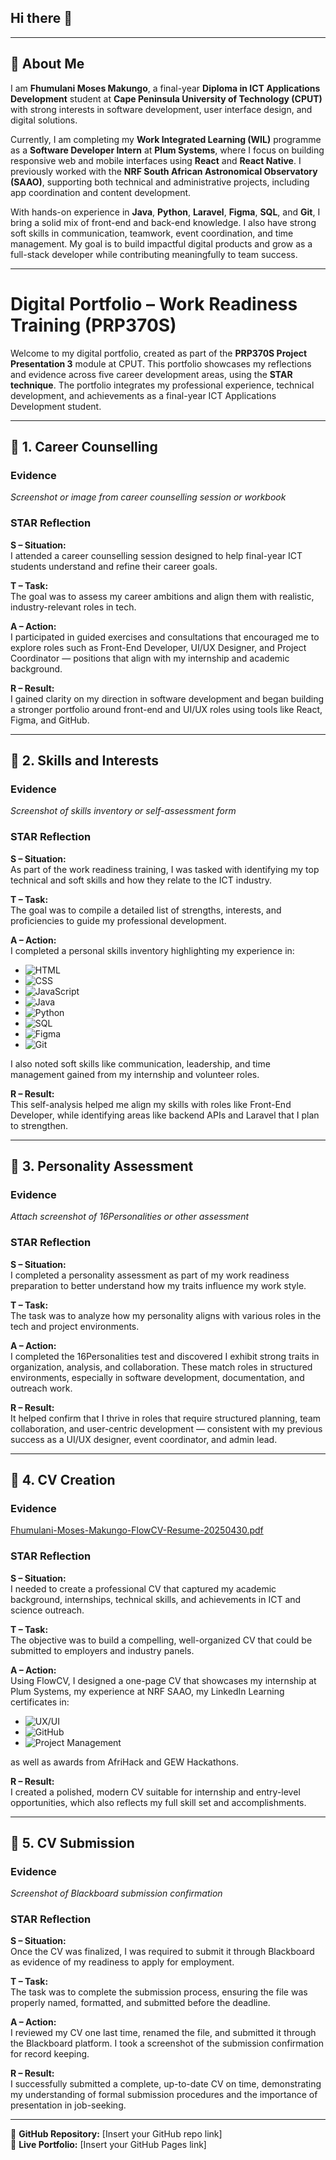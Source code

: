 ## Hi there 👋
---

## 👤 About Me

I am **Fhumulani Moses Makungo**, a final-year **Diploma in ICT Applications Development** student at **Cape Peninsula University of Technology (CPUT)** with strong interests in software development, user interface design, and digital solutions.

Currently, I am completing my **Work Integrated Learning (WIL)** programme as a **Software Developer Intern** at **Plum Systems**, where I focus on building responsive web and mobile interfaces using **React** and **React Native**. I previously worked with the **NRF South African Astronomical Observatory (SAAO)**, supporting both technical and administrative projects, including app coordination and content development.

With hands-on experience in **Java**, **Python**, **Laravel**, **Figma**, **SQL**, and **Git**, I bring a solid mix of front-end and back-end knowledge. I also have strong soft skills in communication, teamwork, event coordination, and time management. My goal is to build impactful digital products and grow as a full-stack developer while contributing meaningfully to team success.


---

# Digital Portfolio – Work Readiness Training (PRP370S)

Welcome to my digital portfolio, created as part of the **PRP370S Project Presentation 3** module at CPUT. This portfolio showcases my reflections and evidence across five career development areas, using the **STAR technique**. The portfolio integrates my professional experience, technical development, and achievements as a final-year ICT Applications Development student.

---

## 📁 1. Career Counselling

### Evidence
*Screenshot or image from career counselling session or workbook*

### STAR Reflection

**S – Situation:**  
I attended a career counselling session designed to help final-year ICT students understand and refine their career goals.

**T – Task:**  
The goal was to assess my career ambitions and align them with realistic, industry-relevant roles in tech.

**A – Action:**  
I participated in guided exercises and consultations that encouraged me to explore roles such as Front-End Developer, UI/UX Designer, and Project Coordinator — positions that align with my internship and academic background.

**R – Result:**  
I gained clarity on my direction in software development and began building a stronger portfolio around front-end and UI/UX roles using tools like React, Figma, and GitHub.

---

## 📁 2. Skills and Interests

### Evidence
*Screenshot of skills inventory or self-assessment form*

### STAR Reflection

**S – Situation:**  
As part of the work readiness training, I was tasked with identifying my top technical and soft skills and how they relate to the ICT industry.

**T – Task:**  
The goal was to compile a detailed list of strengths, interests, and proficiencies to guide my professional development.

**A – Action:**  
I completed a personal skills inventory highlighting my experience in:
- ![HTML](https://img.shields.io/badge/HTML5-E34F26?logo=html5&logoColor=white) 
- ![CSS](https://img.shields.io/badge/CSS3-1572B6?logo=css3&logoColor=white)
- ![JavaScript](https://img.shields.io/badge/JavaScript-F7DF1E?logo=javascript&logoColor=black)
- ![Java](https://img.shields.io/badge/Java-ED8B00?logo=java&logoColor=white)
- ![Python](https://img.shields.io/badge/Python-3776AB?logo=python&logoColor=white)
- ![SQL](https://img.shields.io/badge/SQL-4479A1?logo=sqlite&logoColor=white)
- ![Figma](https://img.shields.io/badge/Figma-F24E1E?logo=figma&logoColor=white)
- ![Git](https://img.shields.io/badge/Git-F05032?logo=git&logoColor=white)

I also noted soft skills like communication, leadership, and time management gained from my internship and volunteer roles.

**R – Result:**  
This self-analysis helped me align my skills with roles like Front-End Developer, while identifying areas like backend APIs and Laravel that I plan to strengthen.

---

## 📁 3. Personality Assessment

### Evidence
*Attach screenshot of 16Personalities or other assessment*

### STAR Reflection

**S – Situation:**  
I completed a personality assessment as part of my work readiness preparation to better understand how my traits influence my work style.

**T – Task:**  
The task was to analyze how my personality aligns with various roles in the tech and project environments.

**A – Action:**  
I completed the 16Personalities test and discovered I exhibit strong traits in organization, analysis, and collaboration. These match roles in structured environments, especially in software development, documentation, and outreach work.

**R – Result:**  
It helped confirm that I thrive in roles that require structured planning, team collaboration, and user-centric development — consistent with my previous success as a UI/UX designer, event coordinator, and admin lead.

---

## 📁 4. CV Creation

### Evidence
[Fhumulani-Moses-Makungo-FlowCV-Resume-20250430.pdf](Fhumulani-Moses-Makungo-FlowCV-Resume-20250430.pdf)

### STAR Reflection

**S – Situation:**  
I needed to create a professional CV that captured my academic background, internships, technical skills, and achievements in ICT and science outreach.

**T – Task:**  
The objective was to build a compelling, well-organized CV that could be submitted to employers and industry panels.

**A – Action:**  
Using FlowCV, I designed a one-page CV that showcases my internship at Plum Systems, my experience at NRF SAAO, my LinkedIn Learning certificates in:
- ![UX/UI](https://img.shields.io/badge/UI/UX-Design-blue)
- ![GitHub](https://img.shields.io/badge/GitHub-Training-green)
- ![Project Management](https://img.shields.io/badge/Project_Management-Quality-orange)

as well as awards from AfriHack and GEW Hackathons.

**R – Result:**  
I created a polished, modern CV suitable for internship and entry-level opportunities, which also reflects my full skill set and accomplishments.

---

## 📁 5. CV Submission

### Evidence
*Screenshot of Blackboard submission confirmation*

### STAR Reflection

**S – Situation:**  
Once the CV was finalized, I was required to submit it through Blackboard as evidence of my readiness to apply for employment.

**T – Task:**  
The task was to complete the submission process, ensuring the file was properly named, formatted, and submitted before the deadline.

**A – Action:**  
I reviewed my CV one last time, renamed the file, and submitted it through the Blackboard platform. I took a screenshot of the submission confirmation for record keeping.

**R – Result:**  
I successfully submitted a complete, up-to-date CV on time, demonstrating my understanding of formal submission procedures and the importance of presentation in job-seeking.

---

📍 **GitHub Repository:** [Insert your GitHub repo link]  
📍 **Live Portfolio:** [Insert your GitHub Pages link]

